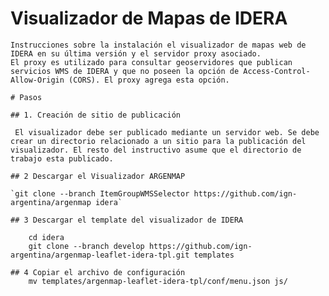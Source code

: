# Visualizador de Mapas de IDERA

	Instrucciones sobre la instalación el visualizador de mapas web de IDERA en su última versión y el servidor proxy asociado.
	El proxy es utilizado para consultar geoservidores que publican servicios WMS de IDERA y que no poseen la opción de Access-Control-Allow-Origin (CORS). El proxy agrega esta opción.

	# Pasos

	## 1. Creación de sitio de publicación

	 El visualizador debe ser publicado mediante un servidor web. Se debe crear un directorio relacionado a un sitio para la publicación del visualizador. El resto del instructivo asume que el directorio de trabajo esta publicado.

	## 2 Descargar el Visualizador ARGENMAP

	`git clone --branch ItemGroupWMSSelector https://github.com/ign-argentina/argenmap idera`

	## 3 Descargar el template del visualizador de IDERA

		cd idera
		git clone --branch develop https://github.com/ign-argentina/argenmap-leaflet-idera-tpl.git templates

	## 4 Copiar el archivo de configuración
		mv templates/argenmap-leaflet-idera-tpl/conf/menu.json js/

